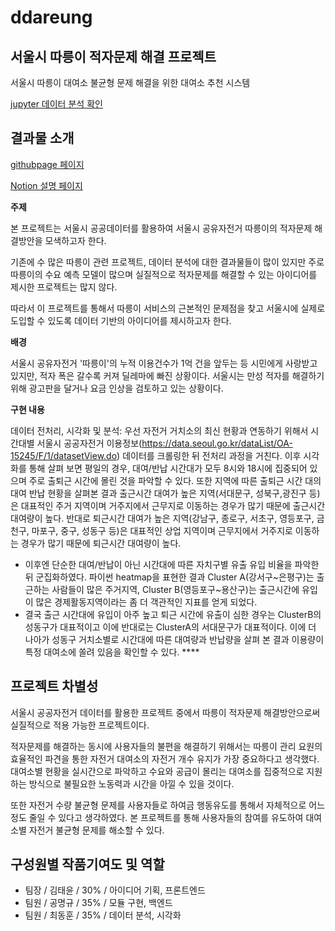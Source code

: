 # ddareung



## 서울시 따릉이 적자문제 해결 프로젝트

서울시 따릉이 대여소 불균형 문제 해결을 위한 대여소 추천 시스템

[jupyter 데이터 분석 확인](https://nbviewer.org/github/dhcryan/ddareung/blob/master/module/seoul_bike.ipynb)


## 결과물 소개

[githubpage 페이지](https://dhcryan.github.io/ddareung/)

[Notion 설명 페이지](https://chokoty.notion.site/ed4142512b38437696bc1dd0cc746c28)

**주제**

본 프로젝트는 서울시 공공데이터를 활용하여 서울시 공유자전거 따릉이의 적자문제 해결방안을 모색하고자 한다. 

기존에 수 많은 따릉이 관련 프로젝트, 데이터 분석에 대한 결과물들이 많이 있지만 주로 따릉이의 수요 예측 모델이 많으며 실질적으로 적자문제를 해결할 수 있는 아이디어를 제시한 프로젝트는 많지 않다. 

따라서 이 프로젝트를 통해서 따릉이 서비스의 근본적인 문제점을 찾고 서울시에 실제로 도입할 수 있도록 데이터 기반의 아이디어를 제시하고자 한다.

**배경**

서울시 공유자전거 '따릉이'의 누적 이용건수가 1억 건을 앞두는 등 시민에게 사랑받고 있지만, 적자 폭은 갈수록 커져 딜레마에 빠진 상황이다. 서울시는 만성 적자를 해결하기 위해 광고판을 달거나 요금 인상을 검토하고 있는 상황이다.

**구현 내용**

데이터 전처리, 시각화 및 분석: 우선 자전거 거치소의 최신 현황과 연동하기 위해서 시간대별 서울시 공공자전거 이용정보(https://data.seoul.go.kr/dataList/OA-15245/F/1/datasetView.do) 데이터를 크롤링한 뒤 전처리 과정을 거친다. 이후 시각화를 통해 살펴 보면 평일의 경우, 대여/반납 시간대가 모두 8시와 18시에 집중되어 있으며 주로 출퇴근 시간에 몰린 것을 파악할 수 있다. 또한 지역에 따른 출퇴근 시간 대의 대여 반납 현황을 살펴본 결과 출근시간 대여가 높은 지역(서대문구, 성북구,광진구 등)은 대표적인 주거 지역이며 거주지에서 근무지로 이동하는 경우가 많기 때문에 출근시간 대여량이 높다. 반대로 퇴근시간 대여가 높은 지역(강남구, 종로구, 서초구, 영등포구, 금천구, 마포구, 중구, 성동구 등)은 대표적인 상업 지역이며 근무지에서 거주지로 이동하는 경우가 많기 때문에 퇴근시간 대여량이 높다.

- 이후엔 단순한 대여/반납이 아닌 시간대에 따른 자치구별 유출 유입 비율을 파악한 뒤 군집화하였다. 파이썬 heatmap을 표현한 결과 Cluster A(강서구~은평구)는 출근하는 사람들이 많은 주거지역, Cluster B(영등포구~용산구)는 출근시간에 유입이 많은 경제활동지역이라는 좀 더 객관적인 지표를 얻게 되었다.
- 결국  출근 시간대에 유입이 아주 높고 퇴근 시간에 유출이 심한 경우는 ClusterB의 성동구가 대표적이고 이에 반대로는 ClusterA의 서대문구가 대표적이다. 이에 더 나아가 성동구 거치소별로 시간대에 따른 대여량과 반납량을 살펴 본 결과 이용량이 특정 대여소에 쏠려 있음을 확인할 수 있다. ****

## 프로젝트 차별성

서울시 공공자전거 데이터를 활용한 프로젝트 중에서 따릉이 적자문제 해결방안으로써 실질적으로 적용 가능한 프로젝트이다. 

적자문제를 해결하는 동시에 사용자들의 불편을 해결하기 위해서는 따릉이 관리 요원의 효율적인 파견을 통한 자전거 대여소의 자전거 개수 유지가 가장 중요하다고 생각했다. 대여소별 현황을 실시간으로 파악하고 수요와 공급이 몰리는 대여소를 집중적으로 지원하는 방식으로 불필요한 노동력과 시간을 아낄 수 있을 것이다.

또한 자전거 수량 불균형 문제를 사용자들로 하여금 행동유도를 통해서 자체적으로 어느정도 줄일 수 있다고 생각하였다.
본 프로젝트를 통해 사용자들의 참여를 유도하여 대여소별 자전거 불균형 문제를 해소할 수 있다.

## **구성원별 작품기여도 및 역할**
* 팀장 / 김태윤 / 30% / 아이디어 기획, 프론트엔드
* 팀원 / 공명규 / 35% / 모듈 구현, 백엔드
* 팀원 / 최동훈 / 35% / 데이터 분석, 시각화
